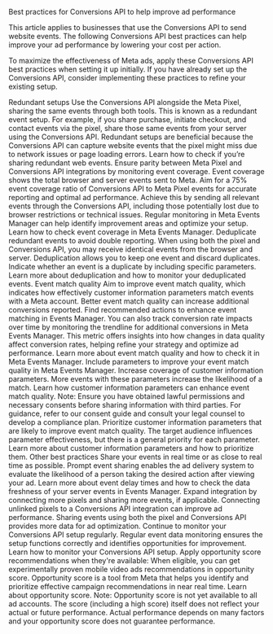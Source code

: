 Best practices for Conversions API to help improve ad performance

This article applies to businesses that use the Conversions API to send website events.
The following Conversions API best practices can help improve your ad performance by lowering your cost per action.

To maximize the effectiveness of Meta ads, apply these Conversions API best practices when setting it up initially. If you have already set up the Conversions API, consider implementing these practices to refine your existing setup.

Redundant setups
Use the Conversions API alongside the Meta Pixel, sharing the same events through both tools. This is known as a redundant event setup. For example, if you share purchase, initiate checkout, and contact events via the pixel, share those same events from your server using the Conversions API. Redundant setups are beneficial because the Conversions API can capture website events that the pixel might miss due to network issues or page loading errors. Learn how to check if you’re sharing redundant web events.
Ensure parity between Meta Pixel and Conversions API integrations by monitoring event coverage. Event coverage shows the total browser and server events sent to Meta. Aim for a 75% event coverage ratio of Conversions API to Meta Pixel events for accurate reporting and optimal ad performance. Achieve this by sending all relevant events through the Conversions API, including those potentially lost due to browser restrictions or technical issues. Regular monitoring in Meta Events Manager can help identify improvement areas and optimize your setup. Learn how to check event coverage in Meta Events Manager.
Deduplicate redundant events to avoid double reporting. When using both the pixel and Conversions API, you may receive identical events from the browser and server. Deduplication allows you to keep one event and discard duplicates. Indicate whether an event is a duplicate by including specific parameters. Learn more about deduplication and how to monitor your deduplicated events.
Event match quality
Aim to improve event match quality, which indicates how effectively customer information parameters match events with a Meta account. Better event match quality can increase additional conversions reported. Find recommended actions to enhance event matching in Events Manager. You can also track conversion rate impacts over time by monitoring the trendline for additional conversions in Meta Events Manager. This metric offers insights into how changes in data quality affect conversion rates, helping refine your strategy and optimize ad performance. Learn more about event match quality and how to check it in Meta Events Manager.
Include parameters to improve your event match quality in Meta Events Manager.
Increase coverage of customer information parameters. More events with these parameters increase the likelihood of a match. Learn how customer information parameters can enhance event match quality. Note: Ensure you have obtained lawful permissions and necessary consents before sharing information with third parties. For guidance, refer to our consent guide and consult your legal counsel to develop a compliance plan.
Prioritize customer information parameters that are likely to improve event match quality. The target audience influences parameter effectiveness, but there is a general priority for each parameter. Learn more about customer information parameters and how to prioritize them.
Other best practices
Share your events in real time or as close to real time as possible. Prompt event sharing enables the ad delivery system to evaluate the likelihood of a person taking the desired action after viewing your ad. Learn more about event delay times and how to check the data freshness of your server events in Events Manager.
Expand integration by connecting more pixels and sharing more events, if applicable. Connecting unlinked pixels to a Conversions API integration can improve ad performance. Sharing events using both the pixel and Conversions API provides more data for ad optimization.
Continue to monitor your Conversions API setup regularly. Regular event data monitoring ensures the setup functions correctly and identifies opportunities for improvement. Learn how to monitor your Conversions API setup.
Apply opportunity score recommendations when they're available: When eligible, you can get experimentally proven mobile video ads recommendations in opportunity score. Opportunity score is a tool from Meta that helps you identify and prioritize effective campaign recommendations in near real time. Learn about opportunity score.
Note: Opportunity score is not yet available to all ad accounts. The score (including a high score) itself does not reflect your actual or future performance. Actual performance depends on many factors and your opportunity score does not guarantee performance.

